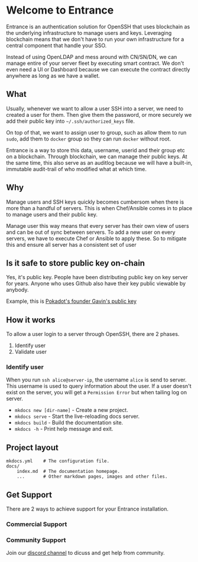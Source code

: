 # Welcome to Entrance

Entrance is an authentication solution for OpenSSH that uses blockchain as the
underlying infrastructure to manage users and keys. Leveraging
blockchain means that we don't have to run your own
infrastructure for a central component that handle your SSO.

Instead of using OpenLDAP and mess around with CN/SN/DN, we can manage
entire of your server fleet by executing smart contract. We don't even
need a UI or Dashboard because we can execute the contract directly
anywhere as long as we have a wallet.

## What

Usually, whenever we want to allow a user SSH into a server, we need to
created a user for them. Then give them the password, or more securely
we add their public key into `~/.ssh/authorized_keys` file.

On top of that, we want to assign user to group, such as allow them to
run `sudo`, add them to `docker` group so they can run `docker` without
root.

Entrance is a way to store this data, username, userid and their group
etc on a blockchain. Through blockchain, we can manage their public
keys. At the same time, this also serve as an auditlog because we will
have a built-in, immutable audit-trail of who modified what at which
time.


## Why

Manage users and SSH keys quickly becomes cumbersom when there is more than a
handful of servers. This is when Chef/Ansible comes in to place to
manage users and their public key.

Manage user this way means that every server has their own view of users
and can be out of sync between servers. To add a new user on every
servers, we have to execute Chef or Ansible to apply these. So to
mitigate this and ensure all server has a consistent set of user

## Is it safe to store public key on-chain

Yes, it's public key. People have been distributing public key on key
server for years. Anyone who uses Github also have their key public
viewable by anybody.

Example, this is [Pokadot's founder Gavin's public key](https://api.github.com/users/gavofyork/keys)


## How it works

To allow a user login to a server through OpenSSH, there are 2 phases.

1. Identify user
2. Validate user

### Identify user

When you run `ssh alice@server-ip`, the username `alice` is send to
server. This username is used to query information about the user. If a
user doesn't exist on the server, you will get a `Permission Error` but
when tailing log on server.
* `mkdocs new [dir-name]` - Create a new project.
* `mkdocs serve` - Start the live-reloading docs server.
* `mkdocs build` - Build the documentation site.
* `mkdocs -h` - Print help message and exit.

## Project layout

    mkdocs.yml    # The configuration file.
    docs/
        index.md  # The documentation homepage.
        ...       # Other markdown pages, images and other files.


## Get Support

There are 2 ways to achieve support for your Entrance installation.

### Commercial Support

### Community Support

Join our [discord channel](https://discord.gg/KEQnvapjC2) to dicuss and
get help from community.


